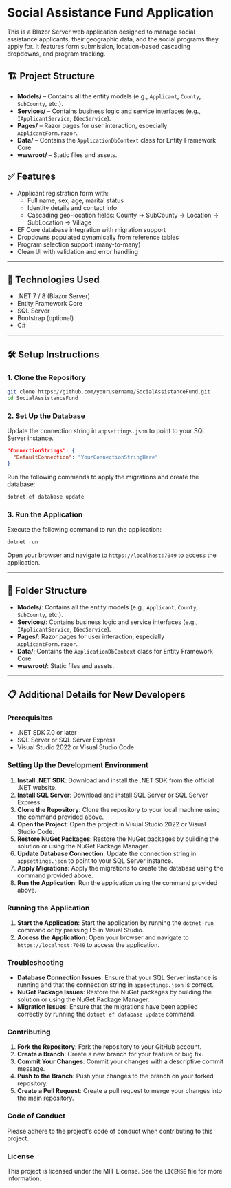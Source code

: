 # Social Assistance Fund Application

This is a Blazor Server web application designed to manage social assistance applicants, their geographic data, and the social programs they apply for. It features form submission, location-based cascading dropdowns, and program tracking.

## 🏗️ Project Structure

- **Models/** – Contains all the entity models (e.g., `Applicant`, `County`, `SubCounty`, etc.).
- **Services/** – Contains business logic and service interfaces (e.g., `IApplicantService`, `IGeoService`).
- **Pages/** – Razor pages for user interaction, especially `ApplicantForm.razor`.
- **Data/** – Contains the `ApplicationDbContext` class for Entity Framework Core.
- **wwwroot/** – Static files and assets.

## ✅ Features

- Applicant registration form with:
  - Full name, sex, age, marital status
  - Identity details and contact info
  - Cascading geo-location fields: County → SubCounty → Location → SubLocation → Village
- EF Core database integration with migration support
- Dropdowns populated dynamically from reference tables
- Program selection support (many-to-many)
- Clean UI with validation and error handling

---

## 🔧 Technologies Used

- .NET 7 / 8 (Blazor Server)
- Entity Framework Core
- SQL Server
- Bootstrap (optional)
- C#

---

## 🛠️ Setup Instructions

### 1. Clone the Repository

```bash
git clone https://github.com/yourusername/SocialAssistanceFund.git
cd SocialAssistanceFund
```

### 2. Set Up the Database

Update the connection string in `appsettings.json` to point to your SQL Server instance.

```json
"ConnectionStrings": {
  "DefaultConnection": "YourConnectionStringHere"
}
```

Run the following commands to apply the migrations and create the database:

```bash
dotnet ef database update
```

### 3. Run the Application

Execute the following command to run the application:

```bash
dotnet run
```

Open your browser and navigate to `https://localhost:7049` to access the application.

---

## 📂 Folder Structure

- **Models/**: Contains all the entity models (e.g., `Applicant`, `County`, `SubCounty`, etc.).
- **Services/**: Contains business logic and service interfaces (e.g., `IApplicantService`, `IGeoService`).
- **Pages/**: Razor pages for user interaction, especially `ApplicantForm.razor`.
- **Data/**: Contains the `ApplicationDbContext` class for Entity Framework Core.
- **wwwroot/**: Static files and assets.

---

## 📋 Additional Details for New Developers

### Prerequisites

- .NET SDK 7.0 or later
- SQL Server or SQL Server Express
- Visual Studio 2022 or Visual Studio Code

### Setting Up the Development Environment

1. **Install .NET SDK**: Download and install the .NET SDK from the official .NET website.
2. **Install SQL Server**: Download and install SQL Server or SQL Server Express.
3. **Clone the Repository**: Clone the repository to your local machine using the command provided above.
4. **Open the Project**: Open the project in Visual Studio 2022 or Visual Studio Code.
5. **Restore NuGet Packages**: Restore the NuGet packages by building the solution or using the NuGet Package Manager.
6. **Update Database Connection**: Update the connection string in `appsettings.json` to point to your SQL Server instance.
7. **Apply Migrations**: Apply the migrations to create the database using the command provided above.
8. **Run the Application**: Run the application using the command provided above.

### Running the Application

1. **Start the Application**: Start the application by running the `dotnet run` command or by pressing F5 in Visual Studio.
2. **Access the Application**: Open your browser and navigate to `https://localhost:7049` to access the application.

### Troubleshooting

- **Database Connection Issues**: Ensure that your SQL Server instance is running and that the connection string in `appsettings.json` is correct.
- **NuGet Package Issues**: Restore the NuGet packages by building the solution or using the NuGet Package Manager.
- **Migration Issues**: Ensure that the migrations have been applied correctly by running the `dotnet ef database update` command.

### Contributing

1. **Fork the Repository**: Fork the repository to your GitHub account.
2. **Create a Branch**: Create a new branch for your feature or bug fix.
3. **Commit Your Changes**: Commit your changes with a descriptive commit message.
4. **Push to the Branch**: Push your changes to the branch on your forked repository.
5. **Create a Pull Request**: Create a pull request to merge your changes into the main repository.

### Code of Conduct

Please adhere to the project's code of conduct when contributing to this project.

### License

This project is licensed under the MIT License. See the `LICENSE` file for more information.

